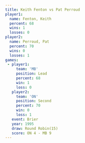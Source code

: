 ```yaml
---
title: Keith Fenton vs Pat Perroud
player1:             
  name: Fenton, Keith
  percent: 68        
  wins: 1            
  losses: 0          
player2:             
  name: Perroud, Pat 
  percent: 70        
  wins: 0            
  losses: 1          
games:
 - player1:        
     team: 'MB'    
     position: Lead
     percent: 68   
     win: 1        
     loss: 0       
   player2:          
     team: 'ON'      
     position: Second
     percent: 70     
     win: 0          
     loss: 1         
   event: Brier         
   year: 1995           
   draw: Round Robin(15)
   score: ON 4 - MB 9   
---
```

